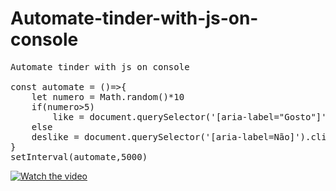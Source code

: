 # Automate-tinder-with-js-on-console
<pre>
Automate tinder with js on console

const automate = ()=>{
    let numero = Math.random()*10
    if(numero>5)
        like = document.querySelector('[aria-label="Gosto"]').click()
    else
    deslike = document.querySelector('[aria-label=Não]').click()
}
setInterval(automate,5000)
</pre>

[![Watch the video](https://i.imgur.com/vKb2F1B.png)](https://youtu.be/vt5fpE0bzSY)
